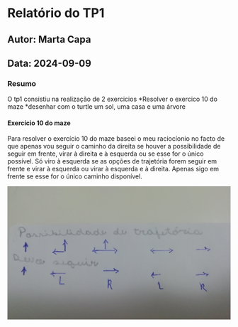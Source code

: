 # Relatório do TP1
## Autor: Marta Capa
## Data: 2024-09-09

### Resumo 
O tp1 consistiu na realização de 2 exercicios 
*Resolver o exercico 10 do maze
*desenhar com o turtle um sol, uma casa  e uma árvore

#### Exercício 10 do maze
Para resolver o exercício 10 do maze baseei o meu raciocíonio no facto de que apenas vou seguir o caminho da direita se houver a possibilidade de seguir em frente, virar à direita e à esquerda ou se esse for o único possível. Só viro à esquerda se as opções de trajetória forem seguir em frente e virar à esquerda ou virar à esquerda e à direita. Apenas sigo em frente se esse for o único caminho disponível.

<img src = "IMG_20240918_225934.jpg">
